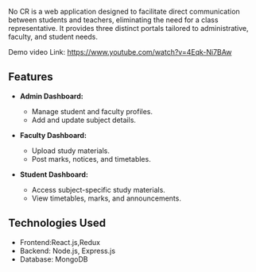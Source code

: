 No CR is a web application designed to facilitate direct communication between students and teachers, eliminating the need for a class representative. It provides three distinct portals tailored to administrative, faculty, and student needs.

Demo video Link: https://www.youtube.com/watch?v=4Eqk-Ni7BAw

## Features

- **Admin Dashboard:**
  - Manage student and faculty profiles.
  - Add and update subject details.
  
- **Faculty Dashboard:**
  - Upload study materials.
  - Post marks, notices, and timetables.
  
- **Student Dashboard:**
  - Access subject-specific study materials.
  - View timetables, marks, and announcements.
## Technologies Used
- Frontend:React.js,Redux
- Backend: Node.js, Express.js
- Database: MongoDB
